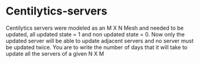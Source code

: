 # Centilytics-servers
Centilytics servers were modeled as an M X N Mesh and needed to be updated, all updated state = 1 and non updated state = 0. Now only the updated server will be able to update adjacent servers and no server must be updated twice. You are to write the number of days that it will take to update all the servers of a given N X M
